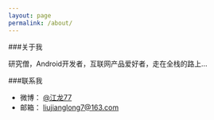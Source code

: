 ```yaml
---
layout: page
permalink: /about/
---
```



###关于我

研究僧，Android开发者，互联网产品爱好者，走在全栈的路上…


###联系我

* 微博： [@江龙77](http://weibo.com/liujianglong)
* 邮箱： [liujianglong7@163.com](mailto:liujianglong7@163.com)




